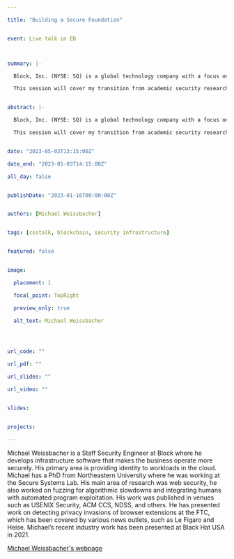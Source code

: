 ```yaml
---

title: "Building a Secure Foundation"


event: Live talk in EB



summary: |-

  Block, Inc. (NYSE: SQ) is a global technology company with a focus on financial services. Made up of Square, Cash App, Spiral, TIDAL, and TBD, we build tools to help more people access the economy. Square helps sellers run and grow their businesses with its integrated ecosystem of commerce solutions, business software, and banking services. With Cash App, anyone can easily send, spend, or invest their money in stocks or Bitcoin. Spiral builds and funds free, open-source Bitcoin projects. Artists use TIDAL to help them succeed as entrepreneurs and connect more deeply with fans. TBD is building an open developer platform to make it easier to access Bitcoin and other blockchain technologies without having to go through an institution.

  This session will cover my transition from academic security research at Northeastern’s Seclab into a role of industrial security engineering. We will dive into recent major infrastructure security projects at Block, such as a system to integrate acquisitions into the Block service mesh and bringing security infrastructure features from our Data Center and AWS EKS to AWS Lambda. Through these deep dives we will share how an academic background helps in industrial security engineering.


abstract: |-

  Block, Inc. (NYSE: SQ) is a global technology company with a focus on financial services. Made up of Square, Cash App, Spiral, TIDAL, and TBD, we build tools to help more people access the economy. Square helps sellers run and grow their businesses with its integrated ecosystem of commerce solutions, business software, and banking services. With Cash App, anyone can easily send, spend, or invest their money in stocks or Bitcoin. Spiral builds and funds free, open-source Bitcoin projects. Artists use TIDAL to help them succeed as entrepreneurs and connect more deeply with fans. TBD is building an open developer platform to make it easier to access Bitcoin and other blockchain technologies without having to go through an institution.

  This session will cover my transition from academic security research at Northeastern’s Seclab into a role of industrial security engineering. We will dive into recent major infrastructure security projects at Block, such as a system to integrate acquisitions into the Block service mesh and bringing security infrastructure features from our Data Center and AWS EKS to AWS Lambda. Through these deep dives we will share how an academic background helps in industrial security engineering.


date: "2023-05-03T13:15:00Z"

date_end: "2023-05-03T14:15:00Z"

all_day: false


publishDate: "2023-01-16T00:00:00Z"


authors: [Michael Weissbacher]


tags: [csstalk, blockchain, security infrastructure]


featured: false


image:

  placement: 1

  focal_point: TopRight

  preview_only: true

  alt_text: Michael Weissbacher




url_code: ""

url_pdf: ""

url_slides: ""

url_video: ""


slides:


projects:

---
```




Michael Weissbacher is a Staff Security Engineer at Block where he develops infrastructure software that makes the business operate more securely. His primary area is providing identity to workloads in the cloud. Michael has a PhD from Northeastern University where he was working at the Secure Systems Lab. His main area of research was web security, he also worked on fuzzing for algorithmic slowdowns and integrating humans with automated program exploitation. His work was published in venues such as USENIX Security, ACM CCS, NDSS, and others. He has presented work on detecting privacy invasions of browser extensions at the FTC, which has been covered by various news outlets, such as Le Figaro and Heise. Michael’s recent industry work has been presented at Black Hat USA in 2021.


[Michael Weissbacher's webpage](https://mweissbacher.com/) 


